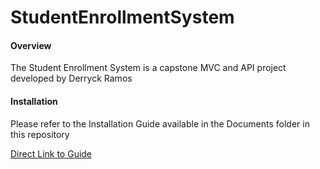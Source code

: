 # StudentEnrollmentSystem

<h4>Overview</h4>
<p>The Student Enrollment System is a capstone MVC and API project developed by Derryck Ramos</p>

<h4>Installation</h4>
<p>Please refer to the Installation Guide available in the Documents folder in this repository</p>
<a href="Documents/Installation Guide.pdf">Direct Link to Guide</a>
